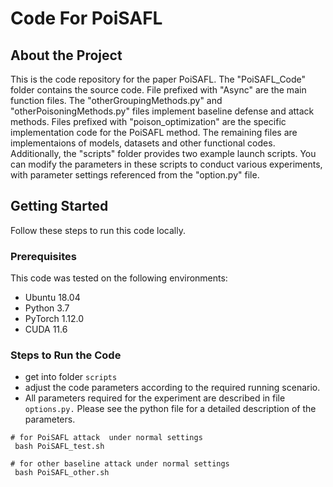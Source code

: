 # Code For PoiSAFL

##  About the Project
This is the code repository for the paper PoiSAFL. The "PoiSAFL_Code" folder contains the source code. File prefixed with "Async" are the main function files. The "otherGroupingMethods.py" and "otherPoisoningMethods.py" files implement baseline defense and attack methods. Files prefixed with "poison_optimization" are the specific implementation code for the PoiSAFL method. The remaining files are implementaions of models, datasets and other functional codes. Additionally, the "scripts" folder provides two example launch scripts. You can modify the parameters in these scripts to conduct various experiments, with parameter settings referenced from the "option.py" file.

## Getting Started
Follow these steps to run this code locally.

### Prerequisites
This code was tested on the following environments:

* Ubuntu 18.04
* Python 3.7
* PyTorch 1.12.0
* CUDA 11.6

### Steps to Run the Code
* get into folder `scripts`
* adjust the code parameters according to the required running scenario.
* All parameters required for the experiment are described in file `options.py.` Please see the python file for a detailed description of the parameters.

````
# for PoiSAFL attack  under normal settings
 bash PoiSAFL_test.sh

# for other baseline attack under normal settings
 bash PoiSAFL_other.sh

````
